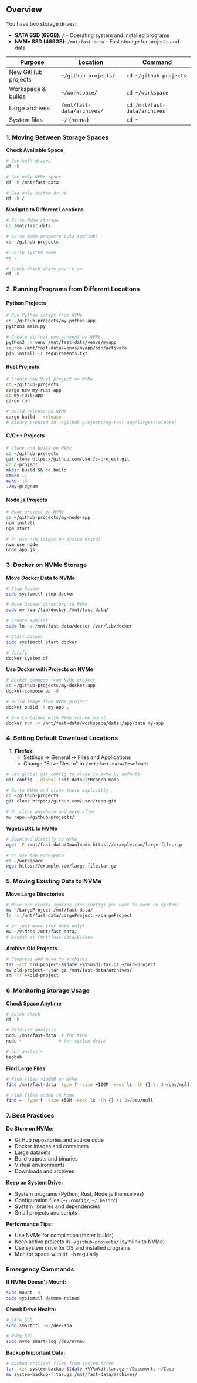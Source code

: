 ## Overview
You have two storage drives:
- **SATA SSD (69GB)**: `/` - Operating system and installed programs
- **NVMe SSD (469GB)**: `/mnt/fast-data` - Fast storage for projects and data

| Purpose             | Location                   | Command                      |
| ------------------- | -------------------------- | ---------------------------- |
| New GitHub projects | `~/github-projects/`       | `cd ~/github-projects`       |
| Workspace & builds  | `~/workspace/`             | `cd ~/workspace`             |
| Large archives      | `/mnt/fast-data/archives/` | `cd /mnt/fast-data/archives` |
| System files        | `~/` (home)                | `cd ~`                       |

### 1. Moving Between Storage Spaces

**Check Available Space**
```bash
# See both drives
df -h

# See only NVMe space
df -h /mnt/fast-data

# See only system drive
df -h /
```
**Navigate to Different Locations**
```bash
# Go to NVMe storage
cd /mnt/fast-data

# Go to NVMe projects (via symlink)
cd ~/github-projects

# Go to system home
cd ~

# Check which drive you're on
df -h .
```

### 2. Running Programs from Different Locations

#### Python Projects
```bash
# Run Python script from NVMe
cd ~/github-projects/my-python-app
python3 main.py

# Create virtual environment on NVMe
python3 -m venv /mnt/fast-data/venvs/myapp
source /mnt/fast-data/venvs/myapp/bin/activate
pip install -r requirements.txt
```
#### Rust Projects
```bash
# Create new Rust project on NVMe
cd ~/github-projects
cargo new my-rust-app
cd my-rust-app
cargo run

# Build release on NVMe
cargo build --release
# Binary created in ~/github-projects/my-rust-app/target/release/
```
#### C/C++ Projects
```bash
# Clone and build on NVMe
cd ~/github-projects
git clone https://github.com/user/c-project.git
cd c-project
mkdir build && cd build
cmake ..
make -j4
./my-program
```
#### Node.js Projects
```bash
# Node project on NVMe
cd ~/github-projects/my-node-app
npm install
npm start

# Or use nvm (stays on system drive)
nvm use node
node app.js
```
### 3. Docker on NVMe Storage
**Move Docker Data to NVMe**
```bash
# Stop Docker
sudo systemctl stop docker

# Move Docker directory to NVMe
sudo mv /var/lib/docker /mnt/fast-data/

# Create symlink
sudo ln -s /mnt/fast-data/docker /var/lib/docker

# Start Docker
sudo systemctl start docker

# Verify
docker system df
```
**Use Docker with Projects on NVMe**
```bash
# Docker compose from NVMe project
cd ~/github-projects/my-docker-app
docker-compose up -d

# Build image from NVMe project
docker build -t my-app .

# Run container with NVMe volume mount
docker run -v /mnt/fast-data/workspace/data:/app/data my-app
```
### 4. Setting Default Download Locations
1. **Firefox**: 
   - Settings → General → Files and Applications
   - Change "Save files to" to `/mnt/fast-data/Downloads`
```bash
# Set global git config to clone to NVMe by default
git config --global init.defaultBranch main

# Go-to NVMe and clone there explicitly
cd ~/github-projects
git clone https://github.com/user/repo.git

# Or clone anywhere and move after
mv repo ~/github-projects/
```
**Wget/cURL to NVMe**
```bash
# Download directly to NVMe
wget -P /mnt/fast-data/Downloads https://example.com/large-file.zip

# Or use the workspace
cd ~/workspace
wget https://example.com/large-file.tar.gz
```
### 5. Moving Existing Data to NVMe
**Move Large Directories**
```bash
# Move and create symlink (for configs you want to keep on system)
mv ~/LargeProject /mnt/fast-data/
ln -s /mnt/fast-data/LargeProject ~/LargeProject

# Or just move (for data only)
mv ~/Videos /mnt/fast-data/
# Access at /mnt/fast-data/Videos
```
**Archive Old Projects**
```bash
# Compress and move to archives
tar -czf old-project-$(date +%Y%m%d).tar.gz ~/old-project
mv old-project-*.tar.gz /mnt/fast-data/archives/
rm -rf ~/old-project
```
### 6. Monitoring Storage Usage
**Check Space Anytime**
```bash
# Quick check
df -h

# Detailed analysis
ncdu /mnt/fast-data  # for NVMe
ncdu ~              # for system drive

# GUI analysis
baobab
```
**Find Large Files**
```bash
# Find files >100MB on NVMe
find /mnt/fast-data -type f -size +100M -exec ls -lh {} \; 2>/dev/null

# Find files >50MB in home
find ~ -type f -size +50M -exec ls -lh {} \; 2>/dev/null
```
### 7. Best Practices
**Do Store on NVMe:**
- GitHub repositories and source code
- Docker images and containers
- Large datasets
- Build outputs and binaries
- Virtual environments
- Downloads and archives

**Keep on System Drive:**
- System programs (Python, Rust, Node.js themselves)
- Configuration files (`~/.config/`, `~/.bashrc`)
- System libraries and dependencies
- Small projects and scripts

**Performance Tips:**
- Use NVMe for compilation (faster builds)
- Keep active projects in `~/github-projects/` (symlink to NVMe)
- Use system drive for OS and installed programs
- Monitor space with `df -h` regularly
### Emergency Commands
**If NVMe Doesn't Mount:**
```bash
sudo mount -a
sudo systemctl daemon-reload
```
**Check Drive Health:**
```bash
# SATA SSD
sudo smartctl -a /dev/sda

# NVMe SSD  
sudo nvme smart-log /dev/nvme0
```
**Backup Important Data:**
```bash
# Backup critical files from system drive
tar -czf system-backup-$(date +%Y%m%d).tar.gz ~/Documents ~/Code
mv system-backup-*.tar.gz /mnt/fast-data/archives/
```

